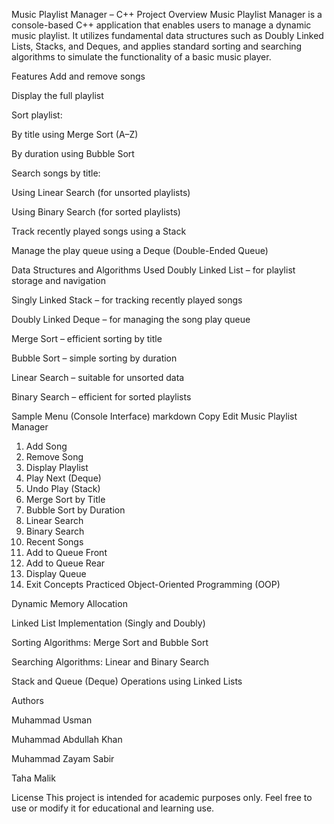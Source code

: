 Music Playlist Manager – C++ Project
Overview
Music Playlist Manager is a console-based C++ application that enables users to manage a dynamic music playlist. It utilizes fundamental data structures such as Doubly Linked Lists, Stacks, and Deques, and applies standard sorting and searching algorithms to simulate the functionality of a basic music player.

Features
Add and remove songs

Display the full playlist

Sort playlist:

By title using Merge Sort (A–Z)

By duration using Bubble Sort

Search songs by title:

Using Linear Search (for unsorted playlists)

Using Binary Search (for sorted playlists)

Track recently played songs using a Stack

Manage the play queue using a Deque (Double-Ended Queue)

Data Structures and Algorithms Used
Doubly Linked List – for playlist storage and navigation

Singly Linked Stack – for tracking recently played songs

Doubly Linked Deque – for managing the song play queue

Merge Sort – efficient sorting by title

Bubble Sort – simple sorting by duration

Linear Search – suitable for unsorted data

Binary Search – efficient for sorted playlists

Sample Menu (Console Interface)
markdown
Copy
Edit
Music Playlist Manager
1. Add Song
2. Remove Song
3. Display Playlist
4. Play Next (Deque)
5. Undo Play (Stack)
6. Merge Sort by Title
7. Bubble Sort by Duration
8. Linear Search
9. Binary Search
10. Recent Songs
11. Add to Queue Front
12. Add to Queue Rear
13. Display Queue
14. Exit
Concepts Practiced
Object-Oriented Programming (OOP)

Dynamic Memory Allocation

Linked List Implementation (Singly and Doubly)

Sorting Algorithms: Merge Sort and Bubble Sort

Searching Algorithms: Linear and Binary Search

Stack and Queue (Deque) Operations using Linked Lists

Authors

Muhammad Usman

Muhammad Abdullah Khan

Muhammad Zayam Sabir

Taha Malik

License
This project is intended for academic purposes only. Feel free to use or modify it for educational and learning use.

